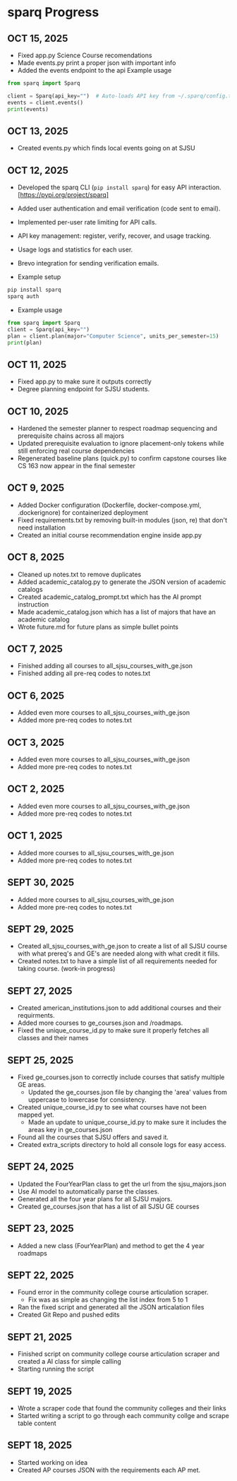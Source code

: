 # sparq Progress

## OCT 15, 2025
- Fixed app.py Science Course recomendations
- Made events.py print a proper json with important info
- Added the events endpoint to the api
Example usage
```python
from sparq import Sparq

client = Sparq(api_key="")  # Auto-loads API key from ~/.sparq/config.txt or set manually
events = client.events()
print(events)
```

## OCT 13, 2025
- Created events.py which finds local events going on at SJSU

## OCT 12, 2025
- Developed the sparq CLI (`pip install sparq`) for easy API interaction. [https://pypi.org/project/sparq]
- Added user authentication and email verification (code sent to email).
- Implemented per-user rate limiting for API calls.
- API key management: register, verify, recover, and usage tracking.
- Usage logs and statistics for each user.
- Brevo integration for sending verification emails.

- Example setup  
```bash
pip install sparq
sparq auth
```
- Example usage
```python
from sparq import Sparq
client = Sparq(api_key="")
plan = client.plan(major="Computer Science", units_per_semester=15)
print(plan)
```

## OCT 11, 2025
- Fixed app.py to make sure it outputs correctly
- Degree planning endpoint for SJSU students.

## OCT 10, 2025
- Hardened the semester planner to respect roadmap sequencing and prerequisite chains across all majors
- Updated prerequisite evaluation to ignore placement-only tokens while still enforcing real course dependencies
- Regenerated baseline plans (quick.py) to confirm capstone courses like CS 163 now appear in the final semester

## OCT 9, 2025
- Added Docker configuration (Dockerfile, docker-compose.yml, .dockerignore) for containerized deployment
- Fixed requirements.txt by removing built-in modules (json, re) that don't need installation
- Created an initial course recommendation engine inside app.py

## OCT 8, 2025
- Cleaned up notes.txt to remove duplicates
- Added academic_catalog.py to generate the JSON version of academic catalogs
- Created academic_catalog_prompt.txt which has the AI prompt instruction
- Made academic_catalog.json which has a list of majors that have an academic catalog
- Wrote future.md for future plans as simple bullet points

## OCT 7, 2025
- Finished adding all courses to all_sjsu_courses_with_ge.json
- Finished adding all pre-req codes to notes.txt

## OCT 6, 2025
- Added even more courses to all_sjsu_courses_with_ge.json
- Added more pre-req codes to notes.txt

## OCT 3, 2025
- Added even more courses to all_sjsu_courses_with_ge.json
- Added more pre-req codes to notes.txt

## OCT 2, 2025
- Added even more courses to all_sjsu_courses_with_ge.json
- Added more pre-req codes to notes.txt


## OCT 1, 2025
- Added more courses to all_sjsu_courses_with_ge.json
- Added more pre-req codes to notes.txt

## SEPT 30, 2025
- Added more courses to all_sjsu_courses_with_ge.json
- Added more pre-req codes to notes.txt

## SEPT 29, 2025
- Created all_sjsu_courses_with_ge.json to create a list of all SJSU course with what prereq's and GE's are needed along with what credit it fills.
- Created notes.txt to have a simple list of all requirements needed for taking course. (work-in progress)

## SEPT 27, 2025
- Created american_institutions.json to add additional courses and their requirments.
- Added more courses to ge_courses.json and /roadmaps.
- Fixed the unique_course_id.py to make sure it properly fetches all classes and their names

## SEPT 25, 2025
- Fixed ge_courses.json to correctly include courses that satisfy multiple GE areas.
  - Updated the ge_courses.json file by changing the 'area' values from uppercase to lowercase for consistency.
- Created unique_course_id.py to see what courses have not been mapped yet.
  - Made an update to unique_course_id.py to make sure it includes the areas key in ge_courses.json
- Found all the courses that SJSU offers and saved it.
- Created extra_scripts directory to hold all console logs for easy access. 

## SEPT 24, 2025
- Updated the FourYearPlan class to get the url from the sjsu_majors.json
- Use AI model to automatically parse the classes. 
- Generated all the four year plans for all SJSU majors.
- Created ge_courses.json that has a list of all SJSU GE courses

## SEPT 23, 2025
- Added a new class (FourYearPlan) and method to get the 4 year roadmaps

## SEPT 22, 2025
- Found error in the community college course articulation scraper. 
  - Fix was as simple as changing the list index from 5 to 1
- Ran the fixed script and generated all the JSON articalation files
- Created Git Repo and pushed edits

## SEPT 21, 2025
- Finished script on community college course articulation scraper and created a AI class for simple calling
- Starting running the script

## SEPT 19, 2025
- Wrote a scraper code that found the community colleges and their links
- Started writing a script to go through each community collge and scrape table content 

## SEPT 18, 2025
- Started working on idea
- Created AP courses JSON with the requirements each AP met.